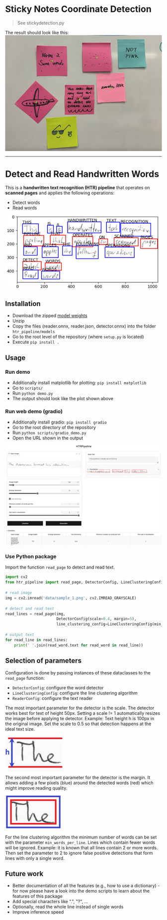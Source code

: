 
# Sticky Notes Coordinate Detection
> See stickydetection.py

The result should look like this: 
![](pinkSquareDetection.png)

---

# Detect and Read Handwritten Words

This is a **handwritten text recognition (HTR) pipeline** that operates on **scanned pages** and applies the following
operations:

* Detect words
* Read words

![example](./doc/example.png)

## Installation

* Download the zipped [model weights](https://www.dropbox.com/s/j1hl6bppecug0sz/models.zip?dl=0)
* Unzip
* Copy the files (reader.onnx, reader.json, detector.onnx) into the folder `htr_pipeline/models`
* Go to the root level of the repository (where `setup.py` is located)
* Execute `pip install .`

## Usage

### Run demo

* Additionally install matplotlib for plotting: `pip install matplotlib`
* Go to `scripts/`
* Run `python demo.py`
* The output should look like the plot shown above

### Run web demo (gradio)

* Additionally install gradio: `pip install gradio`
* Go to the root directory of the repository
* Run `python scripts/gradio_demo.py`
* Open the URL shown in the output

![example](./doc/gradio.png)

### Use Python package

Import the function `read_page` to detect and read text.

````python
import cv2
from htr_pipeline import read_page, DetectorConfig, LineClusteringConfig

# read image
img = cv2.imread('data/sample_1.png', cv2.IMREAD_GRAYSCALE)

# detect and read text
read_lines = read_page(img, 
                       DetectorConfig(scale=0.4, margin=5), 
                       line_clustering_config=LineClusteringConfig(min_words_per_line=2))

# output text
for read_line in read_lines:
    print(' '.join(read_word.text for read_word in read_line))
````

## Selection of parameters

Configuration is done by passing instances of these dataclasses to the `read_page` function:
* `DetectorConfig`: configure the word detector
* `LineClusteringConfig`: configure the line clustering algorithm
* `ReaderConfig`: configure the text reader

The most important parameter for the detector is the scale.
The detector works best for text of height 50px. 
Setting a scale != 1 automatically resizes the image before applying te detector.
Example: Text height h is 100px in the original image. Set the scale to 0.5 so that detection happens at the ideal text size.

![scale](./doc/scale.png)

The second most important parameter for the detector is the margin. 
It allows adding a few pixels (blue) around the detected words (red) which might improve reading quality.

![scale](./doc/margin.png)

For the line clustering algorithm the minimum number of words can be set with the parameter `min_words_per_line`.
Lines which contain fewer words will be ignored.
Example: it is known that all lines contain 2 or more words. Then set the parameter to 2 to ignore false positive detections that form lines with only a single word.

## Future work
* Better documentation of all the features (e.g., how to use a dictionary) - for now please have a look into the demo scripts to learn about the features of this package
* Add special characters like ".", "?", ...
* Optionally, read the whole line instead of single words
* Improve inference speed
